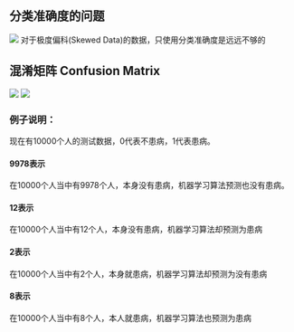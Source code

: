 
## 分类准确度的问题
![](https://shirukai.gitee.io/images/78d69a4730d4e82e655cbc3508de1487.jpg)
对于极度偏科(Skewed Data)的数据，只使用分类准确度是远远不够的

##  混淆矩阵 Confusion Matrix

![](https://shirukai.gitee.io/images/0da4942a17b776e7111a99aad72e0dd3.jpg)
![](https://shirukai.gitee.io/images/1e9f7168005fdac2851b003e79d28c54.jpg)


### 例子说明：
现在有10000个人的测试数据，0代表不患病，1代表患病。
#### 9978表示
在10000个人当中有9978个人，本身没有患病，机器学习算法预测也没有患病。
#### 12表示
在10000个人当中有12个人，本身没有患病，机器学习算法却预测为患病
#### 2表示
在10000个人当中有2个人，本身就患病，机器学习算法却预测为没有患病
#### 8表示
在10000个人当中有8个人，本人就患病，机器学习算法也预测为患病
